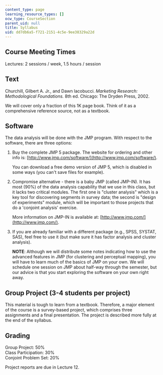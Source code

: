 ```yaml
---
content_type: page
learning_resource_types: []
ocw_type: CourseSection
parent_uid: null
title: Syllabus
uid: dd7db6a5-f721-2151-4c5e-9ee38329a22d
---
```


Course Meeting Times
--------------------

Lectures: 2 sessions / week, 1.5 hours / session

Text
----

Churchill, Gilbert A. Jr., and Dawn lacobucci. _Marketing Research: Methodological Foundations._ 8th ed. Chicago: The Dryden Press, 2002.

We will cover only a fraction of this 1K page book. Think of it as a comprehensive reference source, not as a textbook.

Software
--------

The data analysis will be done with the JMP program. With respect to the software, there are three options:

1.  Buy the complete JMP 5 package. The website for ordering and other info is: [http://www.jmp.com/software/](http://www.jmp.com/software/).
    
    You can download a free demo version of JMP 5, which is disabled in some ways (you can't save files for example).
    
2.  Compromise alternative - there is a baby JMP (called JMP-IN). It has most (90%) of the data analysis capability that we use in this class, but it lacks two critical modules. The first one is "cluster analysis" which is a key tool for discovering segments in survey data; the second is "design of experiments" module, which will be important to those projects that do a 'conjoint analysis' exercise.
    
    More information on JMP-IN is available at: [http://www.jmp.com/](http://www.jmp.com/).
    
3.  If you are already familiar with a different package (e.g., SPSS, SYSTAT, SAS), feel free to use it (but make sure it has factor analysis and cluster analysis).
    
    **NOTE**: Although we will distribute some notes indicating how to use the advanced features in JMP (for clustering and perceptual mapping), you will have to learn much of the basics of JMP on your own. We will schedule one session on JMP about half-way through the semester, but our advice is that you start exploring the software on your own right away.
    

Group Project (3-4 students per project)
----------------------------------------

This material is tough to learn from a textbook. Therefore, a major element of the course is a survey-based project, which comprises three assignments and a final presentation. The project is described more fully at the end of the syllabus.

Grading
-------

Group Project: 50%  
Class Participation: 30%  
Conjoint Problem Set: 20%

Project reports are due in Lecture 12.